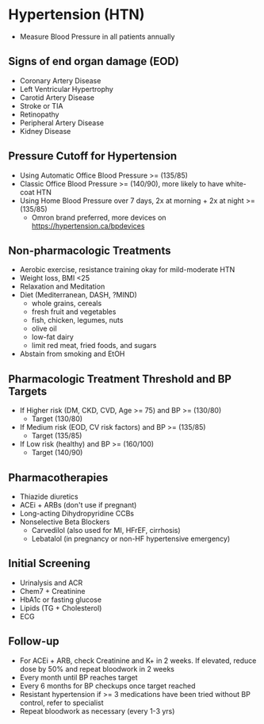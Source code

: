 # Hypertension (HTN)

- Measure Blood Pressure in all patients annually

## Signs of end organ damage (EOD)
- Coronary Artery Disease
- Left Ventricular Hypertrophy
- Carotid Artery Disease
- Stroke or TIA
- Retinopathy
- Peripheral Artery Disease
- Kidney Disease

## Pressure Cutoff for Hypertension
- Using Automatic Office Blood Pressure >= (135/85)
- Classic Office Blood Pressure >= (140/90), more likely to have white-coat HTN
- Using Home Blood Pressure over 7 days, 2x at morning + 2x at night >= (135/85)
    - Omron brand preferred, more devices on https://hypertension.ca/bpdevices

## Non-pharmacologic Treatments
- Aerobic exercise, resistance training okay for mild-moderate HTN
- Weight loss, BMI <25
- Relaxation and Meditation
- Diet (Mediterranean, DASH, ?MIND)
    - whole grains, cereals
    - fresh fruit and vegetables
    - fish, chicken, legumes, nuts
    - olive oil
    - low-fat dairy
    - limit red meat, fried foods, and sugars
- Abstain from smoking and EtOH

## Pharmacologic Treatment Threshold and BP Targets
- If Higher risk (DM, CKD, CVD, Age >= 75) and BP >= (130/80)
    - Target (130/80)
- If Medium risk (EOD, CV risk factors) and BP >= (135/85)
    - Target (135/85)
- If Low risk (healthy) and BP >= (160/100)
    - Target (140/90)

## Pharmacotherapies
- Thiazide diuretics
- ACEi + ARBs (don't use if pregnant)
- Long-acting Dihydropyridine CCBs
- Nonselective Beta Blockers
  - Carvedilol (also used for MI, HFrEF, cirrhosis)
  - Lebatalol (in pregnancy or non-HF hypertensive emergency)

## Initial Screening
- Urinalysis and ACR
- Chem7 + Creatinine
- HbA1c or fasting glucose
- Lipids (TG + Cholesterol)
- ECG

## Follow-up
- For ACEi + ARB, check Creatinine and K+ in 2 weeks. If elevated, reduce dose by 50% and repeat bloodwork in 2 weeks
- Every month until BP reaches target
- Every 6 months for BP checkups once target reached
- Resistant hypertension if >= 3 medications have been tried without BP control, refer to specialist
- Repeat bloodwork as necessary (every 1-3 yrs)
